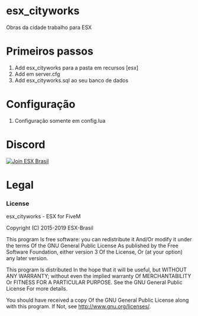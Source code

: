 # esx_cityworks

Obras da cidade trabalho para ESX

# Primeiros passos

1. Add esx_cityworks para a pasta em recursos [esx]
2. Add em server.cfg
3. Add esx_cityworks.sql ao seu banco de dados

# Configuração

1. Configuração somente em config.lua

# Discord

[![Join ESX Brasil](https://discordapp.com/api/guilds/432980396070666250/embed.png?style=banner2)](https://discord.gg/8zGbh3T)

# Legal
### License
esx_cityworks - ESX for FiveM

Copyright (C) 2015-2019 ESX-Brasil

This program Is free software: you can redistribute it And/Or modify it under the terms Of the GNU General Public License As published by the Free Software Foundation, either version 3 Of the License, Or (at your option) any later version.

This program Is distributed In the hope that it will be useful, but WITHOUT ANY WARRANTY; without even the implied warranty Of MERCHANTABILITY Or FITNESS FOR A PARTICULAR PURPOSE. See the GNU General Public License For more details.

You should have received a copy Of the GNU General Public License along with this program. If Not, see http://www.gnu.org/licenses/.
